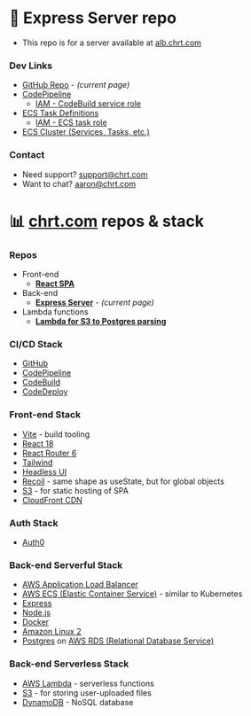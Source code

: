 # :file_folder: Express Server repo

- This repo is for a server available at [alb.chrt.com](https://alb.chrt.com)

### Dev Links

- [GitHub Repo](https://github.com/chrtHub/postgres-tradingdata) - _(current page)_
- [CodePipeline](https://us-east-1.console.aws.amazon.com/codesuite/codepipeline/pipelines/chrt-express-postgres-tradingdata/view?region=us-east-1)
  - [IAM - CodeBuild service role](https://us-east-1.console.aws.amazon.com/iamv2/home?region=us-east-1#/roles/details/codebuild-chrt-express-postgres-tradingdata-service-role?section=permissions)
- [ECS Task Definitions](https://us-east-1.console.aws.amazon.com/ecs/v2/task-definitions/express-postgres?region=us-east-1)
  - [IAM - ECS task role](https://us-east-1.console.aws.amazon.com/iamv2/home#/roles/details/task-role-chrt-express-postgres-tradingdata?section=permissions)
- [ECS Cluster (Services, Tasks, etc.)](https://us-east-1.console.aws.amazon.com/ecs/v2/clusters/node-postgres/services?region=us-east-1)

### Contact

- Need support? support@chrt.com
- Want to chat? aaron@chrt.com

# :bar_chart: [chrt.com](https://chrt.com) repos & stack

### Repos

- Front-end
  - **[React SPA](https://github.com/chrtHub/chrt-vite/)**
- Back-end
  - **[Express Server](https://github.com/chrtHub/postgres-tradingdata)** - _(current page)_
- Lambda functions
  - **[Lambda for S3 to Postgres parsing](https://github.com/chrtHub/lambda-chrtUserTradingData-S3-to-RDS-PostgreSQL)**

### CI/CD Stack

- [GitHub](https://github.com)
- [CodePipeline](https://docs.aws.amazon.com/codepipeline/latest/userguide/welcome.html)
- [CodeBuild](https://docs.aws.amazon.com/codebuild/latest/userguide/welcome.html)
- [CodeDeploy](https://docs.aws.amazon.com/codedeploy/latest/userguide/welcome.html)

### Front-end Stack

- [Vite](https://vitejs.dev/) - build tooling
- [React 18](https://reactjs.org/)
- [React Router 6](https://reactrouter.com/en/main)
- [Tailwind](https://tailwindcss.com/)
- [Headless UI](https://headlessui.com/)
- [Recoil](https://recoiljs.org/) - same shape as useState, but for global objects
- [S3](https://docs.aws.amazon.com/AmazonS3/latest/userguide/Welcome.html) - for static hosting of SPA
- [CloudFront CDN](https://docs.aws.amazon.com/AmazonCloudFront/latest/DeveloperGuide/Introduction.html)

### Auth Stack

- [Auth0](https://auth0.com/)

### Back-end Serverful Stack

- [AWS Application Load Balancer](https://docs.aws.amazon.com/elasticloadbalancing/latest/application/introduction.html)
- [AWS ECS (Elastic Container Service)](https://docs.aws.amazon.com/AmazonECS/latest/developerguide/Welcome.html) - similar to Kubernetes
- [Express](https://expressjs.com/)
- [Node.js](https://nodejs.org/en/)
- [Docker](https://www.docker.com/)
- [Amazon Linux 2](https://aws.amazon.com/amazon-linux-2/)
- [Postgres](https://www.postgresql.org/) on [AWS RDS (Relational Database Service)](https://docs.aws.amazon.com/AmazonRDS/latest/UserGuide/Welcome.html)

### Back-end Serverless Stack

- [AWS Lambda](https://docs.aws.amazon.com/lambda/latest/dg/welcome.html) - serverless functions
- [S3](https://docs.aws.amazon.com/AmazonS3/latest/userguide/Welcome.html) - for storing user-uploaded files
- [DynamoDB](https://docs.aws.amazon.com/amazondynamodb/latest/developerguide/Introduction.html) - NoSQL database
